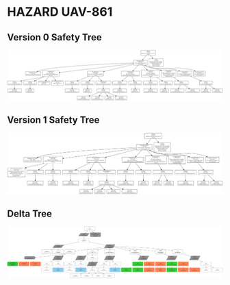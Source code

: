 # HAZARD UAV-861

## Version 0 Safety Tree 
![SAFA Approach](/V0_Tree_images/UAV-861_SafetyTree.png)

## Version 1 Safety Tree 
![SAFA Approach](/V1_Tree_images/UAV-861_SafetyTree.png)

## Delta Tree
![SAFA Approach](/DeltaTree_png/UAV-861_Delta_SafetyTree.png)

